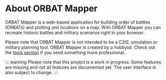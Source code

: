# About ORBAT Mapper

ORBAT Mapper is a web-based application for building order of battles (ORBATs) and plotting unit locations on a map.
With ORBAT Mapper you can recreate historic battles and military scenarios right in your browser.

Please note that ORBAT Mapper is not intended to be a C2IS, simulation or military planning tool. ORBAT Mapper is
created by a hobbyist. Check out the [tools section](../resources/tools.md) if you need something
more professional.

::: warning
Please note that this project is a work in progress. Some features are missing and not all features are documented yet.
The user interface is also subject to change.
:::
